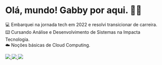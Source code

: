 ### <h1> Olá, mundo! Gabby por aqui. 👋🏻 </h1>

<p> 💻 Embarquei na jornada tech em 2022 e resolvi transicionar de carreira. <br>
    ⌨️ Cursando Análise e Desenvolvimento de Sistemas na Impacta Tecnologia. <br>
    ☁️ Noções básicas de Cloud Computing.</p>

<a href="https://www.linkedin.com/in/gabbyrb/" target="_blank" rel="noopener">
  <img src="https://img.shields.io/badge/-LinkedIn-%230077B5?style=for-the-badge&logo=linkedin&logoColor=white" target="_blank">
</a>
<a href="https://medium.com/@gabbyramosbr2" target="_blank" rel="noopener">
  <img src="https://img.shields.io/badge/Medium-12100E?style=for-the-badge&logo=medium&logoColor=white" target="_blank">
</a>


<img src="https://media.discordapp.net/attachments/1020872898048692295/1135651601676251176/Medium_Header.jpg?width=1440&height=360" target="_blank">
